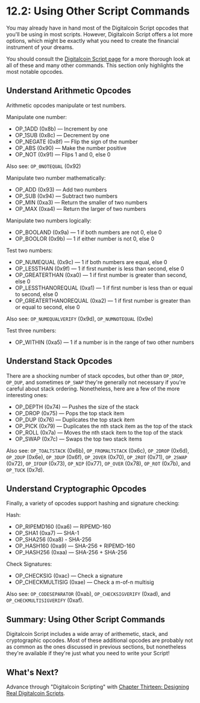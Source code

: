 # 12.2: Using Other Script Commands

You may already have in hand most of the Digitalcoin Script opcodes that you'll be using in most scripts. However, Digitalcoin Script offers a lot more options, which might be exactly what you need to create the financial instrument of your dreams.

You should consult the [Digitalcoin Script page](https://en.digitalcoin.it/wiki/Script) for a more thorough look at all of these and many other commands. This section only highlights the most notable opcodes.

## Understand Arithmetic Opcodes

Arithmetic opcodes manipulate or test numbers.

Manipulate one number:

* OP_1ADD	(0x8b) — Increment by one
* OP_1SUB	(0x8c)	 — Decrement by one
* OP_NEGATE	(0x8f)	— Flip the sign of the number
* OP_ABS	(0x90)	— Make the number positive
* OP_NOT (0x91) — Flips 1 and 0, else 0

Also see: `OP_0NOTEQUAL` (0x92)

Manipulate two number mathematically:

* OP_ADD (0x93) — Add two numbers
* OP_SUB (0x94) — Subtract two numbers
* OP_MIN (0xa3) — Return the smaller of two numbers
* OP_MAX (0xa4) — Return the larger of two numbers

Manipulate two numbers logically:

* OP_BOOLAND (0x9a)	— 1 if both numbers are not 0, else 0
* OP_BOOLOR	(0x9b) — 1 if either number is not 0, else 0

Test two numbers:

* OP_NUMEQUAL	(0x9c) — 1 if both numbers are equal, else 0
* OP_LESSTHAN	(0x9f) — 1 if first number is less than second, else 0
* OP_GREATERTHAN (0xa0) — 1 if first number is greater than second, else 0
* OP_LESSTHANOREQUAL (0xa1) — 1 if first number is less than or equal to second, else 0
* OP_GREATERTHANOREQUAL (0xa2) — 1 if first number is greater than or equal to second, else 0

Also see: `OP_NUMEQUALVERIFY` (0x9d), `OP_NUMNOTEQUAL` (0x9e)

Test three numbers:

* OP_WITHIN	(0xa5) — 1 if a number is in the range of two other numbers

## Understand Stack Opcodes

There are a shocking number of stack opcodes, but other than `OP_DROP`, `OP_DUP`, and sometimes `OP_SWAP` they're generally not necessary if you're careful about stack ordering. Nonetheless, here are a few of the more interesting ones:

* OP_DEPTH (0x74) — Pushes the size of the stack
* OP_DROP	(0x75) — Pops the top stack item
* OP_DUP	(0x76) — Duplicates the top stack item
* OP_PICK (0x79) — Duplicates the nth stack item as the top of the stack
* OP_ROLL (0x7a) — Moves the nth stack item to the top of the stack
* OP_SWAP (0x7c) — Swaps the top two stack items

Also see: `OP_TOALTSTACK` (0x6b), `OP_FROMALTSTACK` (0x6c), `OP_2DROP` (0x6d), `OP_2DUP` (0x6e), `OP_3DUP` (0x6f), `OP_2OVER` (0x70), `OP_2ROT` (0x71), `OP_2SWAP` (0x72), `OP_IFDUP` (0x73), `OP_NIP` (0x77), `OP_OVER` (0x78), `OP_ROT` (0x7b), and `OP_TUCK` (0x7d).

## Understand Cryptographic Opcodes

Finally, a variety of opcodes support hashing and signature checking:

Hash:

* OP_RIPEMD160 (0xa6) — RIPEMD-160
* OP_SHA1	(0xa7)	— SHA-1
* OP_SHA256	(0xa8)	- SHA-256
* OP_HASH160	(0xa9)	— SHA-256 + RIPEMD-160
* OP_HASH256	(0xaa)	— SHA-256 + SHA-256

Check Signatures:

* OP_CHECKSIG (0xac) — Check a signature
* OP_CHECKMULTISIG (0xae) — Check a m-of-n multisig

Also see: `OP_CODESEPARATOR` (0xab), `OP_CHECKSIGVERIFY` (0xad), and `OP_CHECKMULTISIGVERIFY` (0xaf).

## Summary: Using Other Script Commands

Digitalcoin Script includes a wide array of arithemetic, stack, and cryptographic opcodes. Most of these additional opcodes are probably not as common as the ones discussed in previous sections, but nonetheless they're available if they're just what you need to write your Script!

## What's Next?

Advance through "Digitalcoin Scripting" with [Chapter Thirteen: Designing Real Digitalcoin Scripts](13_0_Designing_Real_Digitalcoin_Scripts.md).
